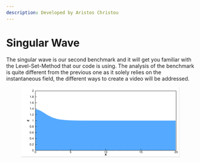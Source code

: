 ```yaml
---
description: Developed by Aristos Christou
---
```


# Singular Wave

The singular wave is our second benchmark and it will get you familiar with the Level-Set-Method that our code is using. The analysis of the benchmark is quite different from the previous one as it solely relies on the instantaneous field, the different ways to create a video will be addressed.

<figure><img src="../../.gitbook/assets/2D_animation.gif" alt=""><figcaption></figcaption></figure>
